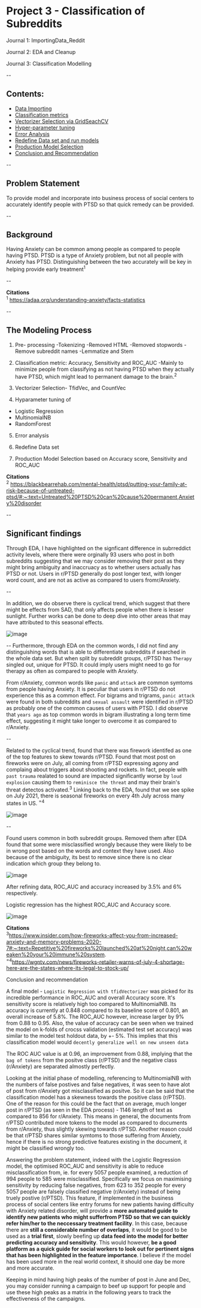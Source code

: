 # Project 3 - Classification of Subreddits

Journal 1: ImportingData_Reddit

Journal 2: EDA and Cleanup

Journal 3: Classification Modelling

--

## Contents:
- [Data Importing](#Data-Importing)
- [Classification metrics](#Classification-metrics)
- [Vectorizer Selection via GridSeachCV](#Vectorizer-Selection-via-GridSeachCV)
- [Hyper-parameter tuning](#Hyper-parameter-tuning)
- [Error Analysis](#Error-Analysis)
- [Redefine Data set and run models](#Redefine-Data-set-and-run-models)
- [Production Model Selection](#Production-Model-Selection)
- [Conclusion and Recommendation](#Conclusion-and-Recommendation)

--

## Problem Statement
To provide model and incorporate into business process of social centers to accurately identify people with PTSD so that quick remedy can be provided.   

--

## Background 
Having Anxiety can be common among people as compared to people having PTSD. PTSD is a type of Anxiety problem, but not all people with Anxiety has PTSD. 
Distinguishing between the two accurately will be key in helping provide early treatment<sup>1</sup>  

--

**Citations**
<br>
<sup>1</sup> https://adaa.org/understanding-anxiety/facts-statistics

--

## The Modeling Process

1. Pre- processing
-Tokenizing
-Removed HTML
-Removed stopwords
-Remove subreddit names
-Lemmatize and Stem

2. Classification metric: Accuracy, Sensitivity and ROC_AUC
-Mainly to minimize people from classifying as not having PTSD when they actually have PTSD, which might lead to permanent damage to the brain.<sup>2</sup> 

3. Vectorizer Selection- TfidVec, and CountVec

4. Hyparameter tuning of 
- Logistic Regression
- MultinomialNB
- RandomForest

5. Error analysis 

6. Redefine Data set

7. Production Model Selection based on Accuracy score, Sensitivity and ROC_AUC



**Citations**
<br>
<sup>2</sup> https://blackbearrehab.com/mental-health/ptsd/putting-your-family-at-risk-because-of-untreated-ptsd/#:~:text=Untreated%20PTSD%20can%20cause%20permanent,Anxiety%20disorder

--

## Significant findings

Through EDA, I have highlighted on the signficant difference in subrreddict activity levels, where there were orginally 93 users who post in both subreddits suggesting that we may consider removing their post as they might bring ambiguity and inaccruacy as to whether users actually has PTSD or not. Users in r/PTSD generally do post longer text, with longer word count, and are not as active as compared to users fromr/Anxiety.

--

In addition, we do observe there is cyclical trend, which suggest that there might be effects from SAD, that only affects people when there is lesser sunlight. Further works can be done to deep dive into other areas that may have attributed to this seasonal effects.  

![image](https://user-images.githubusercontent.com/98629542/161173397-956a4cf8-1dde-47e0-8d60-a08c526f592b.png)

--
Furthermore, through EDA on the common words, I did not find any distinguishing words that is able to differentiate subreddits if searched in the whole data set. But when split by subreddit groups, r/PTSD has `Therapy` singled out, unique for PTSD. It could imply users might need to go for therapy as often as compared to people with Anxiety.


From r/Anxiety, common words like `panic` and `attack` are common symtoms from people having Anxiety. It is peculiar that users in r/PTSD do not experience this as a common effect. For bigrams and trigrams, `panic attack` were found in both subreddits and `sexual assault` were identified in r/PTSD as probably one of the common causes of users with PTSD. I did observe that `years ago` as top common words in bigram illustrating a long term time effect, suggesting it might take longer to overcome it as compared to r/Anxiety. 

--

Related to the cyclical trend, found that there was firework identifed as one of the top features to skew towards r/PTSD. Found that most post on fireworks were on July, all coming from r/PTSD expressing agony and complaing about triggers about shooting and rockets. In fact, people with `past trauma` realated to sound are impacted significantly worse by `loud explosion` causing them to `reminisce the threat` and may their brain's threat detectos activated.<sup>3</sup>
Linking back to the EDA, found that we see spike on July 2021, there is seasonal fireworks on every 4th July across many states in US. <sup>=4</sup>

![image](https://user-images.githubusercontent.com/98629542/161173353-49ed4f2e-9ae0-4fed-8130-38e7a1fb3610.png)

--

Found users common in both subreddit groups. Removed them after EDA found that some were misclassified wrongly because they were likely to be in wrong post based on the words and context they have used. Also because of the ambiguity, its best to remove since there is no clear indication which group they belong to.

![image](https://user-images.githubusercontent.com/98629542/161172631-6c1426a6-e408-4eec-8cc8-6716141bc802.png)

After refining data, ROC_AUC and accuracy increased by 3.5% and 6% respectively.

Logistic regression has the highest ROC_AUC and Accuracy score. 

![image](https://user-images.githubusercontent.com/98629542/161172653-ccb20343-649f-4600-9ec8-6ffc81b0a4ab.png)

**Citations**
<br>
<sup>3</sup>https://www.insider.com/how-fireworks-affect-you-from-increased-anxiety-and-memory-problems-2020-7#:~:text=Repetitive%20fireworks%20launched%20at%20night,can%20weaken%20your%20immune%20system.
<br>
<sup>=4</sup>https://wgntv.com/news/fireworks-retailer-warns-of-july-4-shortage-here-are-the-states-where-its-legal-to-stock-up/


Conclusion and recommendation

A final model - `Logistic Regression with tfidVectorizer` was picked for its incredible performance in ROC_AUC and overall Accuracy score. It's sensitivity score is relatively high too compared to MultinomialNB. Its accuracy is currently at 0.848 compared to its baseline score of 0.801, an overall increase of 5.8%.  The ROC_AUC however, increase larger by 9% from 0.88 to 0.95. Also, the value of accuracy can be seen when we trained the model on k-folds of crocss validation (estimated test set accuracy) was similar to the model test holdout data, by +- 5%. This implies that this classification model would `decently generalize well on new unseen data`

The ROC AUC value is at 0.96, an improvement from 0.88, implying that the `bag of tokens` from the positve class (r/PTSD) and the negative class (r/Anxiety) are separated almostly perfectly. 

Looking at the initial phase of modelling, referencing to MultinomialNB with the numbers of false postives and false negatives, it was seen to have alot of post from r/Anxiety got misclassified as positve. So it can be said that the classification model has a skewness towards the positive class (r/PTSD). One of the reason for this could be the fact that on average, much longer post in r/PTSD (as seen in the EDA process) - 1146 length of text as compared to 856 for r/Anxiety. This means in general, the documents from r/PTSD contributed more tokens to the model as compared to documents from r/Anxiety, thus slightly skewing towards r/PTSD. Another reason could be that r/PTSD shares similar symtoms to those suffering from Anxiety, hence if there is no strong predictive features existing in the document, it might be classified wrongly too. 

Answering the problem statement, indeed with the Logistic Regression model, the optimised ROC_AUC and sensitivity is able to reduce misclassification from, ie. for every 5057 people examined, a reduction of 994 people to 585 were misclassified. Specifically we focus on maximising sensitivity by reducing false negatives, from 623 to 352 people for every 5057 people are falsely classified negative (r/Anxiety) instead of being truely postive (r/PTSD). This feature, if implemented in the business process of social centers like entry forums for new patients having difficulty with Anxiety related disorder, will provide a **more automated guide to identify new patients who might sufferfrom PTSD so that we can quickly refer him/her to the neccessary treatment facility**. In this case, because there are **still a considerable number of overlaps**, it would be good to be used as a **trial first**, slowly beefing up **data feed into the model for better predicting accuracy and sensitivity**. This would however, **be a good platform as a quick guide for social workers to look out for pertinent signs that has been highlighted in the feature importance**. I believe if the model has been used more in the real world context, it should one day be more and more accurate. 

Keeping in mind having high peaks of the number of post in June and Dec, you may consider running a campaign to beef up support for people and use these high peaks as a matrix in the following years to track the effectiveness of the campaigns.

